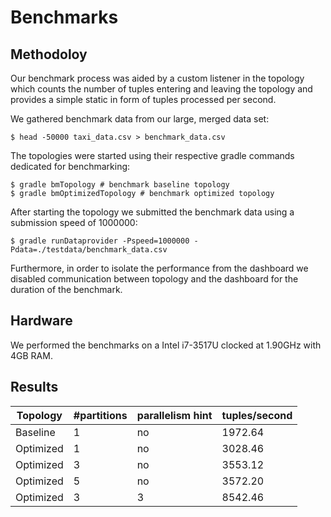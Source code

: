 # Benchmarks

Methodoloy
----------

Our benchmark process was aided by a custom listener in the topology which
counts the number of tuples entering and leaving the topology and provides a
simple static in form of tuples processed per second.

We gathered benchmark data from our large, merged data set:

```
$ head -50000 taxi_data.csv > benchmark_data.csv
```

The topologies were started using their respective gradle commands dedicated
for benchmarking:
```
$ gradle bmTopology # benchmark baseline topology
$ gradle bmOptimizedTopology # benchmark optimized topology
```

After starting the topology we submitted the benchmark data using a submission
speed of 1000000:
```
$ gradle runDataprovider -Pspeed=1000000 -Pdata=./testdata/benchmark_data.csv
```

Furthermore, in order to isolate the performance from the dashboard we disabled
communication between topology and the dashboard for the duration of the
benchmark.

Hardware
--------

We performed the benchmarks on a Intel i7-3517U clocked at 1.90GHz with 4GB
RAM.

Results
-------


| Topology  | #partitions | parallelism hint | tuples/second |
|-----------|-------------|------------------|---------------|
| Baseline  | 1           | no               | 1972.64       |
| Optimized | 1           | no               | 3028.46       |
| Optimized | 3           | no               | 3553.12       |
| Optimized | 5           | no               | 3572.20       |
| Optimized | 3           | 3                | 8542.46       |


